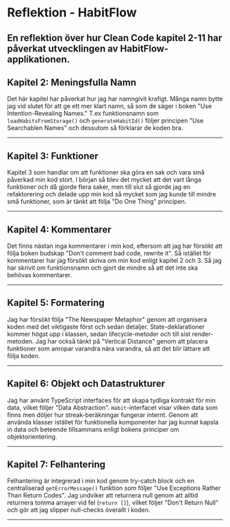# Reflektion - HabitFlow

En reflektion över hur Clean Code kapitel 2-11 har påverkat utvecklingen av HabitFlow-applikationen.
---

## Kapitel 2: Meningsfulla Namn

Det här kapitel har påverkat hur jag har namngivit krafigt. Många namn bytte jag vid slutet för att ge ett mer klart namn, så som de säger i boken "Use Intention-Revealing Names." T.ex funktionsnamn som `loadHabitsFromStorage()` och `generateHabitId()` följer principen "Use Searchablen Names" och dessutom så förklarar de koden bra.

---

## Kapitel 3: Funktioner

Kapitel 3 som handlar om att funktioner ska göra en sak och vara små påverkad min kod stort. I början så blev det mycket att det vart långa funktioner och då gjorde flera saker, men till slut så gjorde jag en refaktorering och delade upp min kod så mycket som jag kunde till mindre små funktioner, som är tänkt att följa "Do One Thing" principen.


---

## Kapitel 4: Kommentarer

Det finns nästan inga kommentarer i min kod, eftersom att jag har försökt att följa boken budskap "Don't comment bad code, rewrite it". Så istället för kommentarer har jag försökt skriva om min kod enligt kapitel 2 och 3. Så jag har skrivit om funktionsnamn och gjort de mindre så att det inte ska behövas kommentarer.

---

## Kapitel 5: Formatering

Jag har försökt följa "The Newspaper Metaphor" genom att organisera koden med det viktigaste först och sedan detaljer. State-deklarationer kommer högst upp i klassen, sedan lifecycle-metoder och till sist render-metoden. Jag har också tänkt på "Vertical Distance" genom att placera funktioner som anropar varandra nära varandra, så att det blir lättare att följa koden.

---

## Kapitel 6: Objekt och Datastrukturer

Jag har använt TypeScript interfaces för att skapa tydliga kontrakt för min data, vilket följer "Data Abstraction". `Habit`-interfacet visar vilken data som finns men döljer hur streak-beräkningar fungerar internt. Genom att använda klasser istället för funktionella komponenter har jag kunnat kapsla in data och beteende tillsammans enligt bokens principer om objektorientering.

---

## Kapitel 7: Felhantering

Felhantering är integrerad i min kod genom try-catch block och en centraliserad `getErrorMessage()` funktion som följer "Use Exceptions Rather Than Return Codes". Jag undviker att returnera null genom att alltid returnera tomma arrayer vid fel (`return []`), vilket följer "Don't Return Null" och gör att jag slipper null-checks överallt i koden.

---